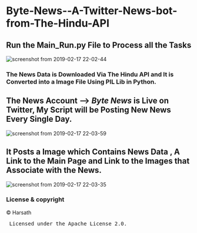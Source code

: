 # Byte-News--A-Twitter-News-bot-from-The-Hindu-API
## Run the Main_Run.py File to Process all the Tasks <br>
![screenshot from 2019-02-17 22-02-44](https://user-images.githubusercontent.com/30565388/52915982-6213eb80-3300-11e9-9054-4e5ae666dc0d.png)<br>
### The News Data is Downloaded Via The Hindu API and It is Converted into a Image File Using PIL Lib in Python.<br>
## The News Account --> <b><i>Byte News</b></i> is Live on Twitter, My Script will be Posting New News Every Single Day.<br>
![screenshot from 2019-02-17 22-03-59](https://user-images.githubusercontent.com/30565388/52915999-b028ef00-3300-11e9-9fc1-9b6924c7f716.png)<br>
## It Posts a Image which Contains News Data , A Link to the Main Page and Link to the Images that Associate with the News.


![screenshot from 2019-02-17 22-03-35](https://user-images.githubusercontent.com/30565388/52916021-dc447000-3300-11e9-9dfc-fb375b4fda00.png)

### License & copyright
© Harsath <br>
<pre> Licensed under the Apache License 2.0.
